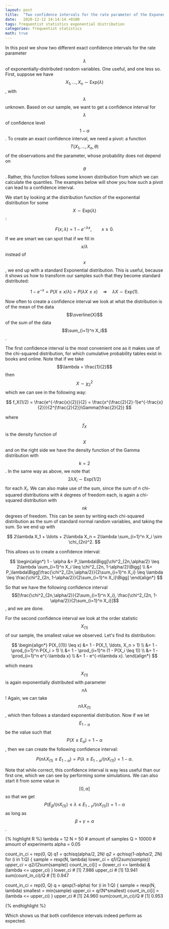 ```yaml
---
layout: post
title:  "Two confidence intervals for the rate parameter of the Exponential distribution"
date:   2020-12-12 14:14:14 +0100
tags: frequentist statistics exponential distribution
categories: frequentist statistics
math: true
---
```


In this post we show two different exact confidence intervals for the rate parameter $$\lambda$$ of exponentially-distributed random variables. One useful, and one less so.
First, suppose we have $$X_1, \ldots, X_n \sim \text{Exp}(\lambda)$$, with $$\lambda$$ unknown. Based on our sample, we want to get a confidence interval for $$\lambda$$ of confidence level $$1-\alpha$$.
To create an exact confidence interval, we need a pivot: a function $$T(X_1, \ldots, X_n, \theta)$$ of the observations and the parameter, whose probability does not depend on $$\theta$$. Rather, this function follows some known distribution from which we can calculate the quantiles. The examples below will show you how such a pivot can lead to a confidence interval.

We start by looking at the distribution function of the exponential distribution for some $$X \sim \text{Exp}(\lambda)$$:

$$ 
F(x;\lambda) = 1 - e^{-\lambda x}, \qquad x \geq 0. 
$$

If we are smart we can spot that if we fill in $$x/\lambda$$ instead of $$x$$, we end up with a standard Exponential distribution. This is useful, because it shows us how to transform our samples such that they become standard distributed:

$$
1 - e^{-x} = P(X \leq x/\lambda) = P(\lambda X \leq x) \quad \Rightarrow \quad \lambda X \sim \text{Exp}(1).
$$

Now often to create a confidence interval we look at what the distribution is of the mean of the data $$\overline{X}$$ of the sum of the data $$\sum_{i=1}^n X_i$$. 

The first confidence interval is the most convenient one as it makes use of the chi-squared distribution, for which cumulative probability tables exist in books and online. Note that if we take $$\lambda = \frac{1}{2}$$ then $$X \sim \chi_2^2$$ which we can see in the following way:

$$ 
f_X(1/2) = \frac{e^{-\frac{x}{2}}}{2} = \frac{x^{\frac{2}{2}-1}e^{-\frac{x}{2}}}{2^{\frac{2}{2}}\Gamma(\frac{2}{2}}
$$

where $$f_X$$ is the density function of $$X$$ and on the right side we have the density function of the Gamma distribution with $$k = 2$$.
In the same way as above, we note that $$2\lambda X_i \sim \text{Exp}(1/2)$$ for each $X_i$. We can also make use of the sum, since the sum of $n$ chi-squared distributions with $k$ degrees of freedom each, is again a chi-squared distribution with $$nk$$ degrees of freedom. This can be seen by writing each chi-squared distribution as the sum of standard normal random variables, and taking the sum. So we end up with 

$$
2\lambda X_1 + \ldots + 2\lambda X_n = 2\lambda \sum_{i=1}^n X_i \sim \chi_{2n}^2.
$$

This allows us to create a confidence interval:

$$
\begin{align*} 
1 - \alpha &= P_\lambda\Bigg[\chi^2_{2n,\alpha/2} \leq 2\lambda \sum_{i=1}^n X_i \leq \chi^2_{2n, 1-\alpha/2}\Bigg] \\ &= P_\lambda\Bigg[\frac{\chi^2_{2n,\alpha/2}}{2\sum_{i=1}^n X_i} \leq \lambda  \leq \frac{\chi^2_{2n, 1-\alpha/2}}{2\sum_{i=1}^n X_i}\Bigg]
\end{align*}
$$

So that we have the following confidence interval $$[\frac{\chi^2_{2n,\alpha/2}}{2\sum_{i=1}^n X_i}, \frac{\chi^2_{2n, 1-\alpha/2}}{2\sum_{i=1}^n X_i}]$$, and we are done. 

For the second confidence interval we look at the order statistic $$X_{(1)}$$ of our sample, the smallest value we observed. Let's find its distribution:

$$ 
\begin{align*}
P(X_{(1)} \leq x) &= 1 - P(X_1, \ldots, X_n > 1) \\ &= 1 - \prod_{i=1}^n P(X_i > 1) \\ &= 1 - \prod_{i=1}^n (1 - P(X_i \leq 1)) \\ &= 1 - \prod_{i=1}^n e^{-\lambda x} \\ &= 1 - e^{-n\lambda x}.
\end{align*}
$$

which means $$X_{(1)}$$ is again exponentially distributed with parameter $$n\lambda$$! Again, we can take $$n\lambda X_{(1)}$$, which then follows a standard exponential distribution. Now if we let $$E_{1-\alpha}$$ be the value such that $$P(X \leq E_{\alpha}) = 1-\alpha$$, then we can create the following confidence interval: 

$$
P(n\lambda X_{(1)} \leq E_{1-\alpha}) = P(\lambda \leq E_{1-\alpha}/(nX_{(1)}) = 1-\alpha.
$$

Note that while correct, this confidence interval is way less useful than our first one, which we can see by performing some simulations. We can also start it from some value in $$[0, \alpha]$$ so that we get $$P(E_{\beta}/(nX_{(1)}) \leq \lambda \leq E_{1-\gamma}/(nX_{(1)})) = 1-\alpha$$ as long as $$\beta + \gamma = \alpha$$.

{% highlight R %}
lambda = 12
N = 50 # amount of samples
Q = 10000 # amount of experiments
alpha = 0.05

count_in_ci = rep(0, Q)
q1 = qchisq(alpha/2, 2*N)
q2 = qchisq(1-alpha/2, 2*N)
for (i in 1:Q) { 
	sample = rexp(N, lambda)
	lower_ci = q1/(2*sum(sample))
	upper_ci = q2/(2*sum(sample))
	count_in_ci[i] = (lower_ci <= lambda) & (lambda <= upper_ci)
}
lower_ci # [1] 7.986
upper_ci # [1] 13.941
sum(count_in_ci)/Q # [1] 0.947

count_in_ci = rep(0, Q)
q = qexp(1-alpha)
for (i in 1:Q) { 
	sample = rexp(N, lambda)
	smallest = min(sample)
	upper_ci = q/(N*smallest)
	count_in_ci[i] = (lambda <= upper_ci)
}
upper_ci # [1] 24.960
sum(count_in_ci)/Q # [1] 0.953

{% endhighlight %}

Which shows us that both confidence intervals indeed perform as expected.